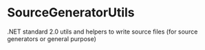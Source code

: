 # SourceGeneratorUtils
.NET standard 2.0 utils and helpers to write source files (for source generators or general purpose)
